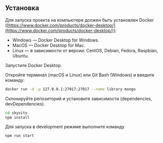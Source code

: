 ## Установка

Для запуска проекта на компьютере должен быть установлен Docker ([https://www.docker.com/products/docker-desktop/](https://www.docker.com/products/docker-desktop/)):

- Windows — Docker Desktop for Windows.
- MacOS — Docker Desktop for Mac.
- Linux — в зависимости от версии: CentOS, Debian, Fedora, Raspbian, Ubuntu.

Запустите Docker Desktop.

Откройте терминал (macOS и Linux) или Git Bash (Windows) и введите команду:

```sh
docker run -d -p 127.0.0.1:27017:27017 --name library mongo
```

Склонируйте репозиторий и установите зависимости (dependencies, devDependencies).

```sh
cd skyvito
npm install
```

Для запуска в development режиме выполните команду

```sh
npm run start
```

